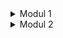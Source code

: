 
<details>
    <summary> Modul 1 </summary>

Refleksi 1:

<br>
    Pada penambahan 2 fitur diatas yaitu edit product dan delete product. Dibuat terpisah 
dalam 2 branch, Dipisahkan agar fitur kodingan diatas lebih rapi dan enak dibaca sehingga 
sewaktu-waktu jika terjadi bug akan lebih gampang untuk dideteksi dan diperbaiki. Menurut saya,
kode yang saya bikin saat ini masi rentan terhadap security dikarenakan saya belum melakukan testing. 
Sehingga perbaikannya selanjutnya adalah melakukan testing pada kode yang sudah jadi. Kode setiap branch sudah
terstruktur dan gampang tetapi harus pindah-pindah branch kadang. Menurut saya, dua branch ini masi bisa digabung agar lebih efisien
tetapi untuk kasus lainnya mungkin branchnya harus dipisah. Biasanya fitur edit dan delete product digabung tetapi ini
malah dipisah


<br>

Refleksi 2 :

<br>
    Saya merasa setelah mengerjakan unit test diatas adalah kodingan yang saya tulis jadi tidak ada bug.
Karena sudah banyak di test sehingga ketika user memasukkan beberapa input tidak akan terjadi error kecuali
input yang diberikan seperti string atau character pada product quantity. Untuk memastikan program diatas
dapat berjalan dengan baik setidaknya ada banyak input yang dicobakan saat testing. 
    Jika memiliki code coverage 100 belum tentu bebas tanpa bug dan error karena ada test yang bisa sajs terlewatkan
atau ada test yang kualitasnya buruk. Menurut saya, jika akan mengurangi kualitas kode karena ada beberapa hal yang buruk.
Seperti adanya duplikasi kode, beberapa nama variable yang kurang meaningful dan karena ada banyak kode menjadikan
kode tersebut berpotensi banyak bug.Untuk itu masi ada beberapa perbaikan yang dapat dikerjakan.
    





</details>

<details>
<summary> Modul 2</summary>

1. List the code quality issue(s) that you fixed during the exercise and explain your strategy on fixing them.

Ada beberapa code yang saya tambahkan untuk memperbaiki code coveragenya. 
Pertama dalam  code coverage saya menambahkan unit test pada controller,model, repo, dan service.
Setelah ditambahkan kode saya menjadi 97%. Semua kondisi yang bisa terjadi dalam repo saya test sehingga code saya
bisa bebas dari bug. Lalu untuk quality lainnya saya tambahkan SonarCLoud unutk mengscan code saya sehingga saya tau ada
kekurangan dimana. Lalu juga saya tambahkan CodeQl untuk memperbaiki lagi kode saya. Sebelumnya workflow yang ditambahkan dalam bidang security
score card sudah menampakan beberapa kekurangan yang ada lalu saya memperbaiki beberapa kekurangan itu.


2. Look at your CI/CD workflows (GitHub)/pipelines (GitLab). Do you think the current implementation has met the definition of Continuous Integration and Continuous Deployment? Explain the reasons (minimum 3 sentences)!

Menurut saya kode workflow saya sudah mengimplementasikan CI/CD. Pertama dari CI, di Workflow ci.yml sudah berjalan dengan benar dan terus-terusan. 
Kedua dalam CD, sudah bisa di deploy dan berjalan dengan baik dan bisa di update setiap melakukan push ke repo. 
Pada ci.yml dilakukan terus terusan testing untuk melihat apakah kode nya berjalan dengan benar. 
Lalu pada scorecard.yml dilihat dalam segi security apakah kode repositorynya sudah secure dari ancaman luar.
Lalu dengan sonarcloud.yml untuk melihat apakah kode nya ada bug di setiap push.
Lalu ada codeql.yml untuk mengintegrasikan CI/CD setiap push.

</details>



